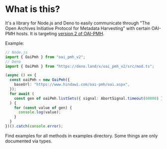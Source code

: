 # What is this?

It's a library for Node.js and Deno to easily communicate through "The Open Archives Initiative Protocol for Metadata Harvesting" with certain OAI-PMH hosts.
It is targeting [version 2 of OAI-PMH](https://www.openarchives.org/OAI/openarchivesprotocol.html).

Example:

```typescript
// Node.js
import { OaiPmh } from "oai_pmh_v2";
// Deno
import { OaiPmh } from "https://deno.land/x/oai_pmh_v2/src/mod.ts";

(async () => {
  const oaiPmh = new OaiPmh({
    baseUrl: "https://www.hindawi.com/oai-pmh/oai.aspx",
  });
  for await (
    const gen of oaiPmh.listSets({ signal: AbortSignal.timeout(60000) })
  ) {
    for (const value of gen) {
      console.log(value);
    }
  }
})().catch(console.error);
```

Find examples for all methods in examples directory. Some things are only documented via types.
